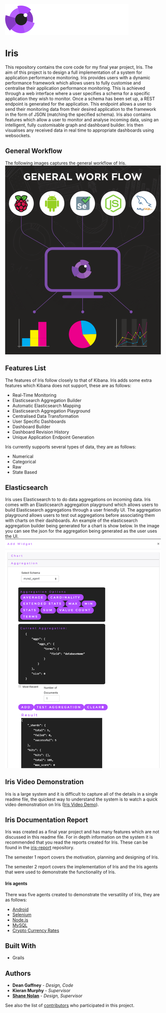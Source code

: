 <div style="background-image:url(./images/iris_jumbo_bg.png);">
    <div style="position: relative; left: 0; top: 0;">
        <img src="./images/iris_logo_colour.png" style="position: relative; top: 0; left: 0;"/>
    </div>
</div>

# Iris

This repository contains the core code for my final year project, Iris. The aim of this project is to design a full implementation of a system for application performance monitoring. Iris provides users with a dynamic performance framework which allows users to fully customise and centralise their application performance monitoring.  This is achieved through a web interface where a user specifies a schema for a specific application they wish to monitor. Once a schema has been set up, a REST endpoint is generated for the application.  This endpoint allows a user to send their monitoring data from their desired application to the framework in the form of JSON (matching the specified schema). Iris also contains features which allow a user to monitor and analyse incoming data, using an intelligent, fully customisable graph and dashboard builder.  Iris then visualises any received data in real time to appropriate dashboards using websockets.

## General Workflow
The following images captures the general workflow of Iris.
<br/>
![Iris General Workflow](./images/iris-general-workflow.PNG)

## Features List
The features of Iris follow closely to that of Kibana. Iris adds some extra features which Kibana does not support, these are as follows:
* Real-Time Monitoring
* Elasticsearch Aggregation Builder
* Automatic Elasticsearch Mapping
* Elasticsearch Aggregation Playground
* Centralised Data Transformation
* User Specific Dashboards
* Dashboard Builder
* Dashboard Revision History
* Unique Application Endpoint Generation

Iris currently supports several types of data, they are as follows:
* Numerical
* Categorical
* Raw
* State Based

## Elasticsearch
Iris uses Elasticsearch to to do data aggregations on incoming data. Iris comes with an Elasticsearch aggregation playground which allows users to build Elasticsearch aggregations through a user friendly UI. The aggregation playground allows users to test out aggregations before associating them with charts on their dashboards. An example of the elasticsearch aggregation builder being generated for a chart is show below. In the image you can see the json for the aggregation being generated as the user uses the UI.
<br/>
![Elasticsearch Aggregation Playground](./images/iris-chart-agg-builder.PNG)

## Iris Video Demonstration
Iris is a large system and it is difficult to capture all of the details in a single readme file, the quickest way to understand the system is to watch a quick video demonstration on Iris ([Iris Video Demo](https://www.youtube.com/watch?v=_4BrCjIJeNk)).

## Iris Documentation Report
Iris was created as a final year project and has many features which are not discussed in this readme file. For in depth information on the system it is recommended that you read the reports created for Iris. These can be found in the [iris-report](https://github.com/DeanGaffney/iris-report) repository.

The semester 1 report covers the motivation, planning and designing of Iris.

The semester 2 report covers the implementation of Iris and the Iris agents that were used to demonstrate the functionality of Iris.

#### Iris agents
There was five agents created to demonstrate the versatility of Iris, they are as follows:

* [Android](https://github.com/DeanGaffney/iris-android)
* [Selenium](https://github.com/DeanGaffney/iris-selenium)
* [Node.js](https://github.com/DeanGaffney/iris-node)
* [MySQL](https://github.com/DeanGaffney/iris-mysql)
* [Crypto Currency Rates](https://github.com/DeanGaffney/iris-crypto-rates)

## Built With

* Grails

## Authors

* **Dean Gaffney** - *Design, Code* 
* **Kieran Murphy** - *Supervisor*
* **[Shane Nolan](https://github.com/shanenolanwit)** - *Design, Supervisor*

See also the list of [contributors](https://github.com/DeanGaffney/iris/graphs/contributors) who participated in this project.
